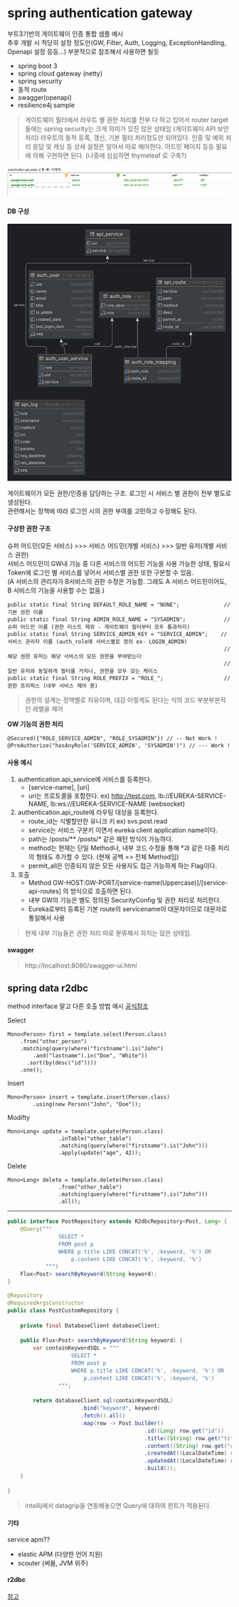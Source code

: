 # spring authentication gateway

부트3기반의 게이트웨이 인증 통합 샘플 예시   
추후 개발 시 적당히 설정 정도만(GW, Filter, Auth, Logging, ExceptionHandling, Openapi 설정 등등...) 부분적으로 참조해서 사용하면 될듯

- spring boot 3
- spring cloud gateway (netty)
- spring security
- 동적 route
- swagger(openapi)
- resilience4j sample

> 게이트웨이 필터에서 라우트 별 권한 처리를 전부 다 하고 있어서 router target들에는 spring security는 크게 의미가 있진 않은 상태임 (게이트웨이 API 보안 처리)
> 라우트의 동적 등록, 갱신, 기본 필터 처리정도만 되어있다. 인증 및 예외 처리 응답 및 캐싱 등 상세 설정은 알아서 따로 해야한다.
> 어드민 페이지 등등 필요에 의해 구현하면 된다. (나중에 심심하면 thymeleaf 로 구축?)

![img.png](img.png)

#### DB 구성

![img2.png](img2.png)

게이트웨이가 모든 권한/인증을 담당하는 구조. 로그인 시 서비스 별 권한이 전부 별도로 생성된다.   
관련해서는 정책에 따라 로그인 시의 권한 부여를 고민하고 수정해도 된다.   


#### 구상한 권한 구조

슈퍼 어드민(모든 서비스) >>> 서비스 어드민(개별 서비스) >>> 일반 유저(개별 서비스 권한)   
서비스 어드민이 GW내 기능 중 다른 서비스의 어드민 기능을 사용 가능한 상태, 필요시 Token에 로그인 별 서비스를 넣어서 서비스별 권한 또한 구분할 수 있음.   
(A 서비스의 관리자가 B서비스의 권한 수정은 가능함. 그래도 A 서비스 어드민이어도, B 서비스의 기능을 사용할 수는 없음.)

```
public static final String DEFAULT_ROLE_NAME = "NONE";              // 기본 권한 이름
public static final String ADMIN_ROLE_NAME = "SYSADMIN";            // 슈퍼 어드민 이름 (권한 리스트 제외 - 게이트웨이 필터부터 모두 통과처리)
public static final String SERVICE_ADMIN_KEY = "SERVICE_ADMIN";    // 서비스 관리자 이름 (auth_role에 서비스별로 정의 ex- LOGIN_ADMIN)
                                                                    // 해당 권한 유저는 해당 서비스의 모든 권한을 부여받는다
                                                                    // 일반 유저와 동일하게 필터를 거치나, 권한을 모두 갖는 케이스
public static final String ROLE_PREFIX = "ROLE_";                   // 권한 프리픽스 (내부 서비스 제어 용)
```
> 권한의 설계는 정책별로 자유이며, 대강 이렇게도 된다는 식의 코드 부분부분적인 레벨을 제어


**GW 기능의 권한 처리**
```
@Secured({"ROLE_SERVICE_ADMIN", "ROLE_SYSADMIN"}) // -- Not Work !
@PreAuthorize("hasAnyRole('SERVICE_ADMIN', 'SYSADMIN')") // --- Work !
```

#### 사용 예시

1. authentication.api_service에 서비스를 등록한다.
   - [service-name], [uri]
   - uri는 프로토콜을 포함한다. ex) http://test.com, lb://EUREKA-SERVICE-NAME, lb:ws://EUREKA-SERVICE-NAME (websocket)
2. authentication.api_route에 라우팅 대상을 등록한다.
   - route_id는 식별할만한 유니크 키 ex) svs.post.read
   - service는 서비스 구분키 이면서 eureka client application name이다.
   - path는 /posts/** /posts/* 같은 패턴 방식이 가능하다.
   - method는 현재는 단일 Method나, 내부 코드 수정을 통해 *과 같은 다중 처리의 형태도 추가할 수 있다. (현재 공백 => 전체 Method임)
   - permit_all은 인증되지 않은 모든 사용자도 접근 가능하게 하는 Flag이다.
3. 호출
   - Method GW-HOST:GW-PORT/[service-name(Uppercase)]/[service-api-routes] 의 방식으로 호출하면 된다.
   - 내부 GW의 기능은 별도 정의된 SecurityConfig 및 권한 처리로 처리한다.
   - Eureka로부터 등록된 기본 route의 servicename이 대문자이므로 대문자로 통일해서 사용


> 현재 내부 기능들은 권한 처리 따로 분류해서 하지는 않은 상태임.

#### swagger 

> http://localhost:8080/swagger-ui.html


## spring data r2dbc

method interface 말고 다른 호출 방법 예시
[공식참조][ref]

Select
```
Mono<Person> first = template.select(Person.class)	
	.from("other_person")
	.matching(query(where("firstname").is("John")			
		.and("lastname").in("Doe", "White"))
	  .sort(by(desc("id"))))													
	.one();		
```

Insert
```
Mono<Person> insert = template.insert(Person.class)	
		.using(new Person("John", "Doe"));
```

Modifty
```
Mono<Long> update = template.update(Person.class)	
				.inTable("other_table")														
				.matching(query(where("firstname").is("John")))		
				.apply(update("age", 42));		
```

Delete
```
Mono<Long> delete = template.delete(Person.class)	
				.from("other_table")															
				.matching(query(where("firstname").is("John")))		
				.all();		
```

---

```java
public interface PostRepository extends R2dbcRepository<Post, Long> {
    @Query("""
                SELECT *
                FROM post p
                WHERE p.title LIKE CONCAT('%', :keyword, '%') OR
                    p.content LIKE CONCAT('%', :keyword, '%')
            """)
    Flux<Post> searchByKeyword(String keyword);
}
```

```java
@Repository
@RequiredArgsConstructor
public class PostCustomRepository {

    private final DatabaseClient databaseClient;

    public Flux<Post> searchByKeyword(String keyword) {
        var containKeywordSQL = """
                    SELECT *
                    FROM post p
                    WHERE p.title LIKE CONCAT('%', :keyword, '%') OR
                        p.content LIKE CONCAT('%', :keyword, '%')
                """;

        return databaseClient.sql(containKeywordSQL)
                       .bind("keyword", keyword)
                       .fetch().all()
                       .map(row -> Post.builder()
                                           .id((Long) row.get("id"))
                                           .title((String) row.get("title"))
                                           .content((String) row.get("content"))
                                           .createdAt((LocalDateTime) row.get("created_at"))
                                           .updatedAt((LocalDateTime) row.get("updated_at"))
                                           .build());
    }

}
```
> intellij에서 datagrip을 연동해놓으면 Query에 대하여 힌트가 적용된다.

#### 기타
service apm??

- elastic APM (다양한 언어 지원)
- scouter (써봄, JVM 위주)

#### r2dbc

[참고][ref2]

[ref]: https://docs.spring.io/spring-data/relational/reference/r2dbc/entity-persistence.html
[ref2]: https://docs.spring.io/spring-framework/reference/data-access/r2dbc.html
